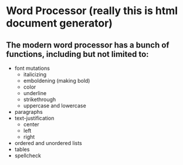 # Word Processor (really this is html document generator)

## The modern word processor has a bunch of functions, including but not limited to:
* font mutations
  * italicizing
  * emboldening (making bold)
  * color
  * underline
  * strikethrough
  * uppercase and lowercase
* paragraphs
* text-justification
  * center
  * left
  * right
* ordered and unordered lists
* tables
* spellcheck